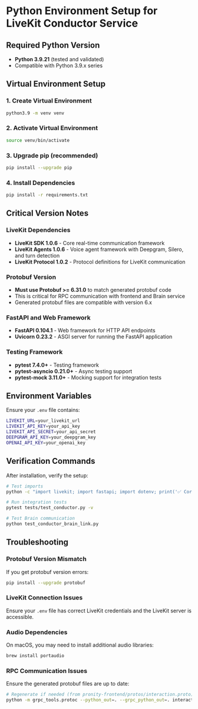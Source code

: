 # Python Environment Setup for LiveKit Conductor Service

## Required Python Version
- **Python 3.9.21** (tested and validated)
- Compatible with Python 3.9.x series

## Virtual Environment Setup

### 1. Create Virtual Environment
```bash
python3.9 -m venv venv
```

### 2. Activate Virtual Environment
```bash
source venv/bin/activate
```

### 3. Upgrade pip (recommended)
```bash
pip install --upgrade pip
```

### 4. Install Dependencies
```bash
pip install -r requirements.txt
```

## Critical Version Notes

### LiveKit Dependencies
- **LiveKit SDK 1.0.6** - Core real-time communication framework
- **LiveKit Agents 1.0.6** - Voice agent framework with Deepgram, Silero, and turn detection
- **LiveKit Protocol 1.0.2** - Protocol definitions for LiveKit communication

### Protobuf Version
- **Must use Protobuf >= 6.31.0** to match generated protobuf code
- This is critical for RPC communication with frontend and Brain service
- Generated protobuf files are compatible with version 6.x

### FastAPI and Web Framework
- **FastAPI 0.104.1** - Web framework for HTTP API endpoints
- **Uvicorn 0.23.2** - ASGI server for running the FastAPI application

### Testing Framework
- **pytest 7.4.0+** - Testing framework
- **pytest-asyncio 0.21.0+** - Async testing support
- **pytest-mock 3.11.0+** - Mocking support for integration tests

## Environment Variables
Ensure your `.env` file contains:
```bash
LIVEKIT_URL=your_livekit_url
LIVEKIT_API_KEY=your_api_key
LIVEKIT_API_SECRET=your_api_secret
DEEPGRAM_API_KEY=your_deepgram_key
OPENAI_API_KEY=your_openai_key
```

## Verification Commands

After installation, verify the setup:
```bash
# Test imports
python -c "import livekit; import fastapi; import dotenv; print('✅ Core dependencies loaded')"

# Run integration tests
pytest tests/test_conductor.py -v

# Test Brain communication
python test_conductor_brain_link.py
```

## Troubleshooting

### Protobuf Version Mismatch
If you get protobuf version errors:
```bash
pip install --upgrade protobuf
```

### LiveKit Connection Issues
Ensure your `.env` file has correct LiveKit credentials and the LiveKit server is accessible.

### Audio Dependencies
On macOS, you may need to install additional audio libraries:
```bash
brew install portaudio
```

### RPC Communication Issues
Ensure the generated protobuf files are up to date:
```bash
# Regenerate if needed (from pronity-frontend/protos/interaction.proto)
python -m grpc_tools.protoc --python_out=. --grpc_python_out=. interaction.proto
```
